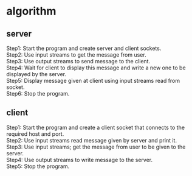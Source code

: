 # algorithm
## server
Step1: Start the program and create server and client sockets.  
Step2: Use input streams to get the message from user.   
Step3: Use output streams to send message to the client.  
Step4: Wait for client to display this message and write a new one to be displayed by the server.  
Step5: Display message given at client using input streams read from socket.  
Step6: Stop the program.  

## client
Step1: Start the program and create a client socket that connects to the required host and port.  
Step2: Use input streams read message given by server and print it.  
Step3: Use input streams; get the message from user to be given to the server.  
Step4: Use output streams to write message to the server.  
Step5: Stop the program.  



